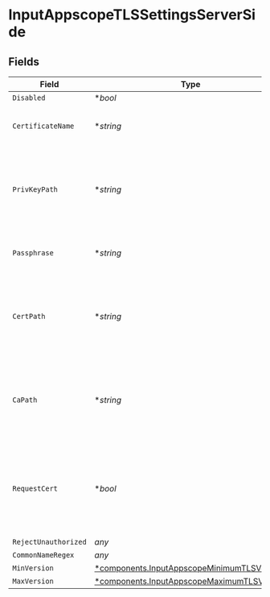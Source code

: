 # InputAppscopeTLSSettingsServerSide


## Fields

| Field                                                                                                   | Type                                                                                                    | Required                                                                                                | Description                                                                                             |
| ------------------------------------------------------------------------------------------------------- | ------------------------------------------------------------------------------------------------------- | ------------------------------------------------------------------------------------------------------- | ------------------------------------------------------------------------------------------------------- |
| `Disabled`                                                                                              | **bool*                                                                                                 | :heavy_minus_sign:                                                                                      | N/A                                                                                                     |
| `CertificateName`                                                                                       | **string*                                                                                               | :heavy_minus_sign:                                                                                      | The name of the predefined certificate                                                                  |
| `PrivKeyPath`                                                                                           | **string*                                                                                               | :heavy_minus_sign:                                                                                      | Path on server containing the private key to use. PEM format. Can reference $ENV_VARS.                  |
| `Passphrase`                                                                                            | **string*                                                                                               | :heavy_minus_sign:                                                                                      | Passphrase to use to decrypt private key                                                                |
| `CertPath`                                                                                              | **string*                                                                                               | :heavy_minus_sign:                                                                                      | Path on server containing certificates to use. PEM format. Can reference $ENV_VARS.                     |
| `CaPath`                                                                                                | **string*                                                                                               | :heavy_minus_sign:                                                                                      | Path on server containing CA certificates to use. PEM format. Can reference $ENV_VARS.                  |
| `RequestCert`                                                                                           | **bool*                                                                                                 | :heavy_minus_sign:                                                                                      | Require clients to present their certificates. Used to perform client authentication using SSL certs.   |
| `RejectUnauthorized`                                                                                    | *any*                                                                                                   | :heavy_minus_sign:                                                                                      | N/A                                                                                                     |
| `CommonNameRegex`                                                                                       | *any*                                                                                                   | :heavy_minus_sign:                                                                                      | N/A                                                                                                     |
| `MinVersion`                                                                                            | [*components.InputAppscopeMinimumTLSVersion](../../models/components/inputappscopeminimumtlsversion.md) | :heavy_minus_sign:                                                                                      | N/A                                                                                                     |
| `MaxVersion`                                                                                            | [*components.InputAppscopeMaximumTLSVersion](../../models/components/inputappscopemaximumtlsversion.md) | :heavy_minus_sign:                                                                                      | N/A                                                                                                     |